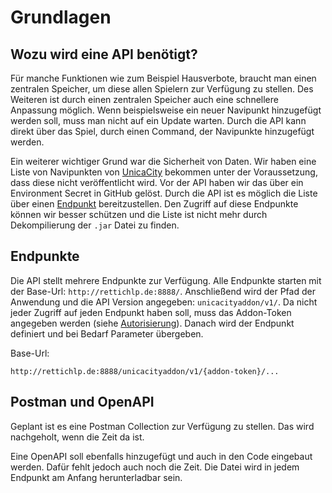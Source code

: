 # Grundlagen

## Wozu wird eine API benötigt?

Für manche Funktionen wie zum Beispiel Hausverbote, braucht man einen zentralen Speicher, um diese allen Spielern zur
Verfügung zu stellen. Des Weiteren ist durch einen zentralen Speicher auch eine schnellere Anpassung möglich. Wenn
beispielsweise ein neuer Navipunkt hinzugefügt werden soll, muss man nicht auf ein Update warten. Durch die API kann
direkt über das Spiel, durch einen Command, der Navipunkte hinzugefügt werden.

Ein weiterer wichtiger Grund war die Sicherheit von Daten. Wir haben eine Liste von Navipunkten von
[UnicaCity](https://unicacity.de/) bekommen unter der Voraussetzung, dass diese nicht veröffentlicht wird. Vor der API
haben wir das über ein Environment Secret in GitHub gelöst. Durch die API ist es möglich die Liste über einen
[Endpunkt](../endpoints/navi-point.md) bereitzustellen. Den Zugriff auf diese Endpunkte können wir besser schützen und
die Liste ist nicht mehr durch Dekompilierung der `.jar` Datei zu finden.

## Endpunkte

Die API stellt mehrere Endpunkte zur Verfügung. Alle Endpunkte starten mit der Base-Url: `http://rettichlp.de:8888/`.
Anschließend wird der Pfad der Anwendung und die API Version angegeben: `unicacityaddon/v1/`. Da nicht jeder Zugriff auf
jeden Endpunkt haben soll, muss das Addon-Token angegeben werden (siehe
[Autorisierung](autorisierung.md)). Danach wird der Endpunkt definiert und bei Bedarf Parameter
übergeben.

Base-Url:

```
http://rettichlp.de:8888/unicacityaddon/v1/{addon-token}/...
```

## Postman und OpenAPI

Geplant ist es eine Postman Collection zur Verfügung zu stellen. Das wird nachgeholt, wenn die Zeit da ist.

Eine OpenAPI soll ebenfalls hinzugefügt und auch in den Code eingebaut werden. Dafür fehlt jedoch auch noch die Zeit.
Die Datei wird in jedem Endpunkt am Anfang herunterladbar sein.
